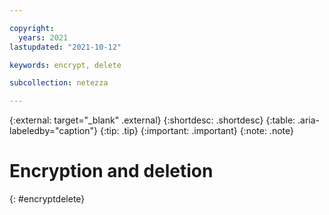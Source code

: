 ```yaml
---

copyright:
  years: 2021
lastupdated: "2021-10-12"

keywords: encrypt, delete

subcollection: netezza

---
```


{:external: target="_blank" .external}
{:shortdesc: .shortdesc}
{:table: .aria-labeledby="caption"}
{:tip: .tip}
{:important: .important}
{:note: .note}

# Encryption and deletion
{: #encryptdelete}
